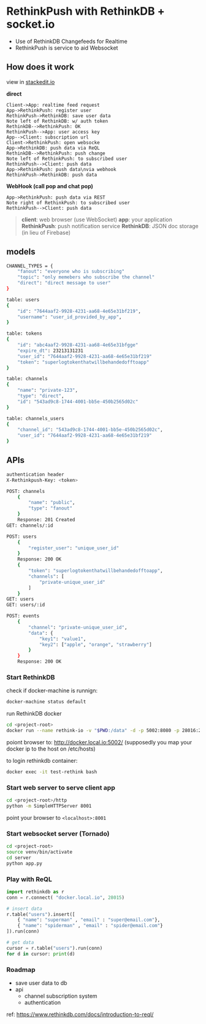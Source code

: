 # RethinkPush with RethinkDB + socket.io

* Use of RethinkDB Changefeeds for Realtime
* RethinkPush is service to aid Websocket


## How does it work
view in [stackedit.io](https://stackedit.io/editor)


**direct**

```sequence
Client->App: realtime feed request
App->RethinkPush: register user
RethinkPush->RethinkDB: save user data
Note left of RethinkDB: w/ auth token
RethinkDB-->RethinkPush: OK
RethinkPush-->App: user access key
App-->Client: subscription url
Client->RethinkPush: open websocke
App->RethinkDB: push data via ReQL
RethinkDB-->RethinkPush: push change
Note left of RethinkPush: to subscribed user
RethinkPush-->Client: push data
App->RethinkPush: push data\nvia webhook
RethinkPush->RethinkDB: push data
```

**WebHook (call pop and chat pop)**
```sequence
App->RethinkPush: push data via REST
Note right of RethinkPush: to subscribed user
RethinkPush-->Client: push data
```

> **client**: web browser (use WebSocket)
> **app**: your application
> **RethinkPush**: push notification service
> **RethinkDB**: JSON doc storage (in lieu of Firebase)

## models
```bash
CHANNEL_TYPES = {
	"fanout": "everyone who is subscribing"
	"topic": "only memebers who subscribe the channel"
	"direct": "direct message to user"
}

table: users
{
	"id": "7644aaf2-9928-4231-aa68-4e65e31bf219",
	"username": "user_id_provided_by_app",
}

table: tokens
{
	"id": "abc4aaf2-9928-4231-aa68-4e65e31bfgge"
	"expire_dt": 23213131231
	"user_id": "7644aaf2-9928-4231-aa68-4e65e31bf219"
	"token": "superlogtokenthatwillbehandedofftoapp"
}

table: channels
{
	"name": "private-123",
	"type": "direct",
	"id": "543ad9c8-1744-4001-bb5e-450b2565d02c"
}

table: channels_users
{
	"channel_id": "543ad9c8-1744-4001-bb5e-450b2565d02c",
	"user_id": "7644aaf2-9928-4231-aa68-4e65e31bf219"
}
```
## APIs
```bash
authentication header
X-Rethinkpush-Key: <token>

POST: channels
	{
		"name": "public",
		"type": "fanout"
	}
	Response: 201 Created
GET: channels/:id

POST: users
	{
		"register_user": "unique_user_id"
	}
	Response: 200 OK
	{
		"token": "superlogtokenthatwillbehandedofftoapp",
		"channels": [
			"private-unique_user_id"
		]
	}
GET: users
GET: users/:id

POST: events
	{
		"channel": "private-unique_user_id",
		"data": {
			"key1": "value1",
			"key2": ["apple", "orange", "strawberry"]
		}
	}
	Response: 200 OK
```


### Start RethinkDB
check if docker-machine is runnign:
```bash
docker-machine status default
```

run RethinkDB docker
```bash
cd <project-root>
docker run --name rethink-io -v "$PWD:/data" -d -p 5002:8080 -p 28016:28015 rethinkdb
```

poiont browser to: http://docker.local.io:5002/ (supposedly you map your docker ip to the host on /etc/hosts)

to login rethinkdb container:
```bash
docker exec -it test-rethink bash
```

### Start web server to serve client app
```bash
cd <project-root>/http
python -m SimpleHTTPServer 8001
```

point your browser to ```<localhost>:8001```

### Start websocket server (Tornado)

```bash
cd <project-root>
source venv/bin/activate
cd server
python app.py
```

### Play with ReQL
```python
import rethinkdb as r
conn = r.connect( "docker.local.io", 28015)

# insert data
r.table("users").insert([
    { "name": "superman" , "email" : "super@email.com"},
    { "name": "spiderman" , "email" : "spider@email.com"}
]).run(conn)

# get data
cursor = r.table("users").run(conn)
for d in cursor: print(d)
```

### Roadmap
* save user data to db
* api
	* channel subscription system
	* authentication

 ref: https://www.rethinkdb.com/docs/introduction-to-reql/
